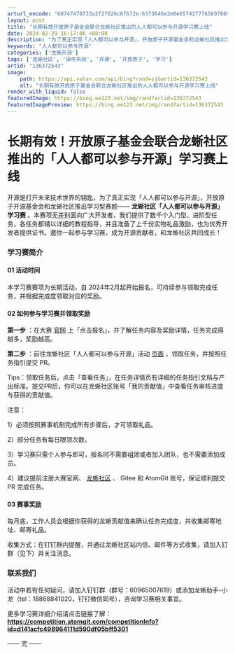 ```yaml
---
arturl_encode: "68747470733a2f2f626c6f672e:6373646e2e6e65742f77656978696e5f36303334373535382f:61727469636c652f64657461696c732f313336333732353433"
layout: post
title: "长期有效开放原子基金会联合龙蜥社区推出的人人都可以参与开源学习赛上线"
date: 2024-02-29 16:17:06 +08:00
description: "为了真正实现「人人都可以参与开源」，开放原子开源基金会和龙蜥社区推出学习型赛题——龙蜥社区「人人都可"
keywords: "人人都可以参与开源"
categories: ['龙蜥开源']
tags: ['龙蜥社区', '操作系统', '开源', '开放原子', '学习']
artid: "136372543"
image:
    path: https://api.vvhan.com/api/bing?rand=sj&artid=136372543
    alt: "长期有效开放原子基金会联合龙蜥社区推出的人人都可以参与开源学习赛上线"
render_with_liquid: false
featuredImage: https://bing.ee123.net/img/rand?artid=136372543
featuredImagePreview: https://bing.ee123.net/img/rand?artid=136372543
---
```


# 长期有效！开放原子基金会联合龙蜥社区推出的「人人都可以参与开源」学习赛上线

开源是打开未来技术世界的钥匙，为了真正实现「人人都可以参与开源」，开放原子开源基金会和龙蜥社区推出学习型赛题——
**龙蜥社区「人人都可以参与开源」学习赛**
。本赛项无差别面向广大开发者，我们提供了数千个入门型、进阶型任务，各任务都辅以详细的教程指导，并且准备了上千份实物礼品激励，也为优秀开发者提供证书。邀你一起参与学习赛，成为开源贡献者，和龙蜥社区共同成长！

### 学习赛简介

#### **01** **活动时间**

本学习赛赛项为长期活动，自 2024年2月起开始报名，可持续参与领取完成任务，并根据完成度领取对应的奖励。

#### **02** **如何参与学习赛并领取奖励**

**第一步**
：在大赛
[官网](https://competition.atomgit.com/competitionInfo?id=d141acfc498964111d590df05bff5301 "官网")
上「点击报名」，并了解任务内容及奖励详情，任务完成得越多，奖励越高。

**第二步**
：前往龙蜥社区「人人都可以参与开源」活动
[页面](https://openanolis.cn/community/activity "页面")
，领取任务，并按照任务指引提交 PR。

Tips：领取任务后，点击「查看任务」，在任务详情页有详细的任务指引文档与产出标准。提交PR后，你可以在龙蜥社区账号「我的贡献值」中查看任务审核进度与获得的贡献值。

注意：

1）必须按照赛事机制完成所有步骤后，才可领取礼品。

2）部分任务有每日限领次数。

3）学习赛只需个人参与即可，报名时不需要组团或者加入团队，也不需要添加成员。

4）建议提前注册大赛官网、
[龙蜥社区](https://openanolis.cn "龙蜥社区")
、 Gitee 和 AtomGit 账号，保证顺利提交 PR 完成任务。

#### **03** **赛事奖励**

每月底，工作人员会根据你获得的龙蜥贡献值来确认任务完成度，并收集邮寄地址、邮寄礼品。

收集方式：在钉钉群内提醒，并通过龙蜥社区站内信、邮件等方式收集，请加入钉群（见下）并关注消息。

### **联系我们**

活动中若有任何疑问，请加入钉钉群（群号：60965007619）或添加龙蜥助手-小龙（tel：18868841020，钉钉微信同号），咨询学习赛相关事宜。

更多学习赛详细介绍请点击链接了解：
**https://competition.atomgit.com/competitionInfo?id=d141acfc498964111d590df05bff5301**

—— 完 ——